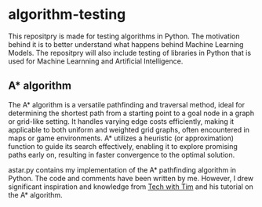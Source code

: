 # algorithm-testing
This repositpry is made for testing algorithms in Python. The motivation behind it is to better understand what happens behind Machine Learning Models. The repositpry will also include testing of libraries in Python that is used for Machine Learnning and Artificial Intelligence. 

## A* algorithm 
The A* algorithm is a versatile pathfinding and traversal method, ideal for determining the shortest path from a starting point to a goal node in a graph or grid-like setting. It handles varying edge costs efficiently, making it applicable to both uniform and weighted grid graphs, often encountered in maps or game environments. A* utilizes a heuristic (or approximation) function to guide its search effectively, enabling it to explore promising paths early on, resulting in faster convergence to the optimal solution.

astar.py contains my implementation of the A* pathfinding algorithm in Python. The code and comments have been written by me. However, I drew significant inspiration and knowledge from [Tech with Tim]([link_to_youtube_channel](https://www.youtube.com/channel/UC4JX40jDee_tINbkjycV4Sg)https://www.youtube.com/channel/UC4JX40jDee_tINbkjycV4Sg) and his tutorial on the A* algorithm.
